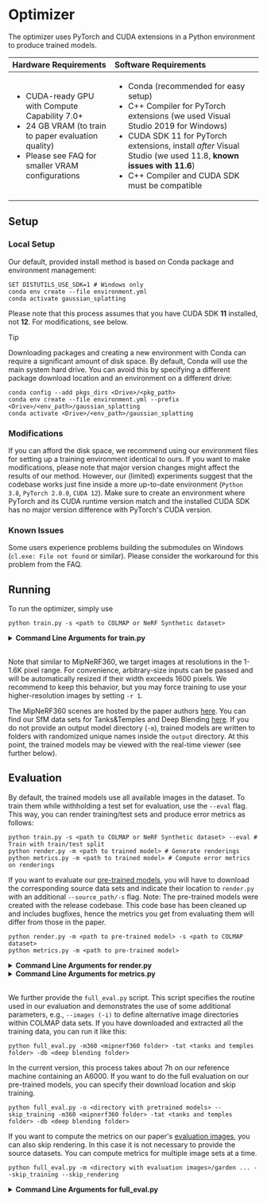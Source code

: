 # Optimizer

The optimizer uses PyTorch and CUDA extensions in a Python environment to produce trained models.

| **Hardware Requirements** | **Software Requirements** |
| :-- | :-- |
| <ul><li>CUDA-ready GPU with Compute Capability 7.0+</li><li>24 GB VRAM (to train to paper evaluation quality)</li><li>Please see FAQ for smaller VRAM configurations</li></ul> | <ul><li>Conda (recommended for easy setup)</li><li>C++ Compiler for PyTorch extensions (we used Visual Studio 2019 for Windows)</li><li>CUDA SDK 11 for PyTorch extensions, install *after* Visual Studio (we used 11.8, **known issues with 11.6**)</li><li>C++ Compiler and CUDA SDK must be compatible</li></ul> |

## Setup

### Local Setup

Our default, provided install method is based on Conda package and environment management:
```shell
SET DISTUTILS_USE_SDK=1 # Windows only
conda env create --file environment.yml
conda activate gaussian_splatting
```
Please note that this process assumes that you have CUDA SDK **11** installed, not **12**. For modifications, see below.

> [!TIP]
> Downloading packages and creating a new environment with Conda can require a significant amount of disk space. By default, Conda will use the main system hard drive. You can avoid this by specifying a different package download location and an environment on a different drive:
>
> ```shell
> conda config --add pkgs_dirs <Drive>/<pkg_path>
> conda env create --file environment.yml --prefix <Drive>/<env_path>/gaussian_splatting
> conda activate <Drive>/<env_path>/gaussian_splatting
> ```

### Modifications

If you can afford the disk space, we recommend using our environment files for setting up a training environment identical to ours. If you want to make modifications, please note that major version changes might affect the results of our method. However, our (limited) experiments suggest that the codebase works just fine inside a more up-to-date environment (`Python 3.8`, `PyTorch 2.0.0`, `CUDA 12`). Make sure to create an environment where PyTorch and its CUDA runtime version match and the installed CUDA SDK has no major version difference with PyTorch's CUDA version.

### Known Issues

Some users experience problems building the submodules on Windows (```cl.exe: File not found``` or similar). Please consider the workaround for this problem from the FAQ.

## Running

To run the optimizer, simply use

```shell
python train.py -s <path to COLMAP or NeRF Synthetic dataset>
```

<details>
<summary><span style="font-weight: bold;">Command Line Arguments for train.py</span></summary>

  |  |  |
  | :-- | :-- |
  | **--source_path**<br>**-s** | Path to the source directory containing a COLMAP or Synthetic NeRF data set. |
  | **--model_path**<br>**-m** | Path where the trained model should be stored (```output/<random>``` by default). |
  | **--images**<br>**-i** | Alternative subdirectory for COLMAP images (```images``` by default). |
  | **--eval** | Add this flag to use a MipNeRF360-style training/test split for evaluation. |
  | **--resolution**<br>**-r** | Specifies resolution of the loaded images before training. If provided ```1, 2, 4``` or ```8```, uses original, 1/2, 1/4 or 1/8 resolution, respectively. For all other values, rescales the width to the given number while maintaining image aspect. **If not set and input image width exceeds 1.6K pixels, inputs are automatically rescaled to this target.** |
  | **--data_device** | Specifies where to put the source image data, ```cuda``` by default, recommended to use ```cpu``` if training on large/high-resolution dataset, will reduce VRAM consumption, but slightly slow down training. Thanks to [HrsPythonix](https://github.com/HrsPythonix). |
  | **--white_background**<br>**-w** | Add this flag to use white background instead of black (default), e.g., for evaluation of NeRF Synthetic dataset. |
  | **--sh_degree** | Order of spherical harmonics to be used (no larger than 3). ```3``` by default. |
  | **--convert_SHs_python** | Flag to make pipeline compute forward and backward of SHs with PyTorch instead of ours. |
  | **--convert_cov3D_python** | Flag to make pipeline compute forward and backward of the 3D covariance with PyTorch instead of ours. |
  | **--debug** | Enables debug mode if you experience erros. If the rasterizer fails, a ```dump``` file is created that you may forward to us in an issue so we can take a look. |
  | **--debug_from** | Debugging is **slow**. You may specify an iteration (starting from 0) after which the above debugging becomes active. |
  | **--iterations** | Number of total iterations to train for, ```30_000``` by default. |
  | **--ip** | IP to start GUI server on, ```127.0.0.1``` by default. |
  | **--port** | Port to use for GUI server, ```6009``` by default. |
  | **--test_iterations** | Space-separated iterations at which the training script computes L1 and PSNR over test set, ```7000 30000``` by default. |
  | **--save_iterations** | Space-separated iterations at which the training script saves the Gaussian model, ```7000 30000 <iterations>``` by default. |
  | **--checkpoint_iterations** | Space-separated iterations at which to store a checkpoint for continuing later, saved in the model directory. |
  | **--start_checkpoint** | Path to a saved checkpoint to continue training from. |
  | **--quiet** | Flag to omit any text written to standard out pipe. |
  | **--feature_lr** | Spherical harmonics features learning rate, ```0.0025``` by default. |
  | **--opacity_lr** | Opacity learning rate, ```0.05``` by default. |
  | **--scaling_lr** | Scaling learning rate, ```0.005``` by default. |
  | **--rotation_lr** | Rotation learning rate, ```0.001``` by default. |
  | **--position_lr_max_steps** | Number of steps (from 0) where position learning rate goes from ```initial``` to ```final```. ```30_000``` by default. |
  | **--position_lr_init** | Initial 3D position learning rate, ```0.00016``` by default. |
  | **--position_lr_final** | Final 3D position learning rate, ```0.0000016``` by default. |
  | **--position_lr_delay_mult** | Position learning rate multiplier (cf. Plenoxels), ```0.01``` by default. |
  | **--densify_from_iter** | Iteration where densification starts, ```500``` by default. |
  | **--densify_until_iter** | Iteration where densification stops, ```15_000``` by default. |
  | **--densify_grad_threshold** | Limit that decides if points should be densified based on 2D position gradient, ```0.0002``` by default. |
  | **--densification_interval** | How frequently to densify, ```100``` (every 100 iterations) by default. |
  | **--opacity_reset_interval** | How frequently to reset opacity, ```3_000``` by default. |
  | **--lambda_dssim** | Influence of SSIM on total loss from 0 to 1, ```0.2``` by default. |
  | **--percent_dense** | Percentage of scene extent (0--1) a point must exceed to be forcibly densified, ```0.01``` by default. |

</details>
<br>

Note that similar to MipNeRF360, we target images at resolutions in the 1-1.6K pixel range. For convenience, arbitrary-size inputs can be passed and will be automatically resized if their width exceeds 1600 pixels. We recommend to keep this behavior, but you may force training to use your higher-resolution images by setting ```-r 1```.

The MipNeRF360 scenes are hosted by the paper authors [here](https://jonbarron.info/mipnerf360/). You can find our SfM data sets for Tanks&Temples and Deep Blending [here](https://repo-sam.inria.fr/fungraph/3d-gaussian-splatting/datasets/input/tandt_db.zip). If you do not provide an output model directory (```-m```), trained models are written to folders with randomized unique names inside the ```output``` directory. At this point, the trained models may be viewed with the real-time viewer (see further below).

## Evaluation

By default, the trained models use all available images in the dataset. To train them while withholding a test set for evaluation, use the ```--eval``` flag. This way, you can render training/test sets and produce error metrics as follows:

```shell
python train.py -s <path to COLMAP or NeRF Synthetic dataset> --eval # Train with train/test split
python render.py -m <path to trained model> # Generate renderings
python metrics.py -m <path to trained model> # Compute error metrics on renderings
```

If you want to evaluate our [pre-trained models](https://repo-sam.inria.fr/fungraph/3d-gaussian-splatting/datasets/pretrained/models.zip), you will have to download the corresponding source data sets and indicate their location to ```render.py``` with an additional ```--source_path/-s``` flag. Note: The pre-trained models were created with the release codebase. This code base has been cleaned up and includes bugfixes, hence the metrics you get from evaluating them will differ from those in the paper.
```shell
python render.py -m <path to pre-trained model> -s <path to COLMAP dataset>
python metrics.py -m <path to pre-trained model>
```

<details>
<summary><span style="font-weight: bold;">Command Line Arguments for render.py</span></summary>

  |  |  |
  | :-- | :-- |
  | ****--model_path**<br>**-m** | Path to the trained model directory you want to create renderings for. |
  | **--skip_train** | Flag to skip rendering the training set. |
  | **--skip_test** | Flag to skip rendering the test set. |
  | **--quiet** | Flag to omit any text written to standard out pipe. |

  **The below parameters will be read automatically from the model path, based on what was used for training. However, you may override them by providing them explicitly on the command line.** 

  |  |  |
  | :-- | :-- |
  | **--source_path**<br>**-s** | Path to the source directory containing a COLMAP or Synthetic NeRF data set. |
  | **--images**<br>**-i** | Alternative subdirectory for COLMAP images (```images``` by default). |
  | **--eval** | Add this flag to use a MipNeRF360-style training/test split for evaluation. |
  | **--resolution**<br>**-r** | Changes the resolution of the loaded images before training. If provided ```1, 2, 4``` or ```8```, uses original, 1/2, 1/4 or 1/8 resolution, respectively. For all other values, rescales the width to the given number while maintaining image aspect. ```1``` by default. |
  | **--white_background**<br>**-w** | Add this flag to use white background instead of black (default), e.g., for evaluation of NeRF Synthetic dataset. |
  | **--convert_SHs_python** | Flag to make pipeline render with computed SHs from PyTorch instead of ours. |
  | **--convert_cov3D_python** | Flag to make pipeline render with computed 3D covariance from PyTorch instead of ours. |

</details>

<details>
<summary><span style="font-weight: bold;">Command Line Arguments for metrics.py</span></summary>

  |  |  |
  | :-- | :-- |
  | **--model_paths**<br>**-m** | Space-separated list of model paths for which metrics should be computed. |
</details>
<br>

We further provide the ```full_eval.py``` script. This script specifies the routine used in our evaluation and demonstrates the use of some additional parameters, e.g., ```--images (-i)``` to define alternative image directories within COLMAP data sets. If you have downloaded and extracted all the training data, you can run it like this:

```shell
python full_eval.py -m360 <mipnerf360 folder> -tat <tanks and temples folder> -db <deep blending folder>
```

In the current version, this process takes about 7h on our reference machine containing an A6000. If you want to do the full evaluation on our pre-trained models, you can specify their download location and skip training. 

```shell
python full_eval.py -o <directory with pretrained models> --skip_training -m360 <mipnerf360 folder> -tat <tanks and temples folder> -db <deep blending folder>
```

If you want to compute the metrics on our paper's [evaluation images](https://repo-sam.inria.fr/fungraph/3d-gaussian-splatting/evaluation/images.zip), you can also skip rendering. In this case it is not necessary to provide the source datasets. You can compute metrics for multiple image sets at a time. 

```shell
python full_eval.py -m <directory with evaluation images>/garden ... --skip_training --skip_rendering
```

<details>
<summary><span style="font-weight: bold;">Command Line Arguments for full_eval.py</span></summary>
  
  |  |  |
  | :-- | :-- |
  | **--skip_training** | Flag to skip training stage. |
  | **--skip_rendering** | Flag to skip rendering stage. |
  | **--skip_metrics** | Flag to skip metrics calculation stage. |
  | **--output_path** | Directory to put renderings and results in, ```./eval``` by default, set to pre-trained model location if evaluating them. |
  | **--mipnerf360**<br>**-m360** | Path to MipNeRF360 source datasets, required if training or rendering. |
  | **--tanksandtemples**<br>**-tat** | Path to Tanks&Temples source datasets, required if training or rendering. |
  | **--deepblending**<br>**-db** | Path to Deep Blending source datasets, required if training or rendering. |
</details>
<br>
